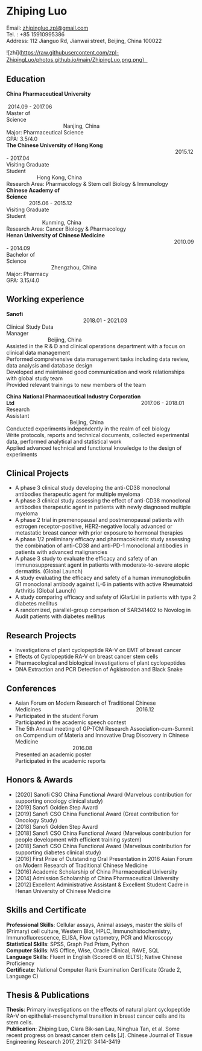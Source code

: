 # Zhiping Luo
Email: zhipingluo.zpl@gmail.com  
Tel. : +85 15910995386  
Address: 112 Jianguo Rd, Jianwai street, Beijing, China 100022

![zhi](https://raw.githubusercontent.com/zpl-ZhipingLuo/photos.github.io/main/ZhipingLuo.png.png）

## Education  
**China Pharmaceutical University** &emsp;&emsp;&emsp;&emsp;&emsp;&emsp;&emsp;&emsp;&emsp;&emsp;&emsp;&emsp;&emsp;&emsp;&emsp;&emsp;&emsp;&emsp;&emsp;&emsp;&emsp;&emsp;&emsp;&emsp;&emsp;&emsp;&emsp;&emsp;&emsp;&emsp;&emsp;&emsp;&emsp;&emsp;&nbsp;2014.09 - 2017.06  
Master of Science&emsp;&emsp;&emsp;&emsp;&emsp;&emsp;&emsp;&emsp;&emsp;&emsp;&emsp;&emsp;&emsp;&emsp;&emsp;&emsp;&emsp;&emsp;&emsp;&emsp;&emsp;&emsp;&emsp;&emsp;&emsp;&emsp;&emsp;&emsp;&emsp;&emsp;&emsp;&emsp;&emsp;&emsp;&emsp;&emsp;&emsp;&emsp;&emsp;&emsp;&emsp;&emsp;&ensp;&nbsp;Nanjing, China  
Major: Pharmaceutical Science  
GPA: 3.5/4.0  
**The Chinese University of Hong Kong** &emsp;&emsp;&emsp;&emsp;&emsp;&emsp;&emsp;&emsp;&emsp;&emsp;&emsp;&emsp;&emsp;&emsp;&emsp;&emsp;&emsp;&emsp;&emsp;&emsp;&emsp;&emsp;&emsp;&emsp;&emsp;&emsp;&emsp;&emsp;&emsp;&emsp;&emsp;&emsp;2015.12 - 2017.04  
Visiting Graduate Student&emsp;&emsp;&emsp;&emsp;&emsp;&emsp;&emsp;&emsp;&emsp;&emsp;&emsp;&emsp;&emsp;&emsp;&emsp;&emsp;&emsp;&emsp;&emsp;&emsp;&emsp;&emsp;&emsp;&emsp;&emsp;&emsp;&emsp;&emsp;&emsp;&emsp;&emsp;&emsp;&emsp;&emsp;&emsp;&emsp;&emsp;&ensp;&nbsp;Hong Kong, China  
Research Area: Pharmacology & Stem cell Biology & Immunology  
**Chinese Academy of Science**&emsp;&emsp;&emsp;&emsp;&emsp;&emsp;&emsp;&emsp;&emsp;&emsp;&emsp;&emsp;&emsp;&emsp;&emsp;&emsp;&emsp;&emsp;&emsp;&emsp;&emsp;&emsp;&emsp;&emsp;&emsp;&emsp;&emsp;&emsp;&emsp;&emsp;&emsp;&emsp;&emsp;&emsp;&emsp;&emsp; 2015.06 - 2015.12  
Visiting Graduate Student&emsp;&emsp;&emsp;&emsp;&emsp;&emsp;&emsp;&emsp;&emsp;&emsp;&emsp;&emsp;&emsp;&emsp;&emsp;&emsp;&emsp;&emsp;&emsp;&emsp;&emsp;&emsp;&emsp;&emsp;&emsp;&emsp;&emsp;&emsp;&emsp;&emsp;&emsp;&emsp;&emsp;&emsp;&emsp;&emsp;&emsp;&emsp;&ensp;&nbsp;Kunming, China  
Research Area: Cancer Biology & Pharmacology  
**Henan University of Chinese Medicine** &emsp;&emsp;&emsp;&emsp;&emsp;&emsp;&emsp;&emsp;&emsp;&emsp;&emsp;&emsp;&emsp;&emsp;&emsp;&emsp;&emsp;&emsp;&emsp;&emsp;&emsp;&emsp;&emsp;&emsp;&emsp;&emsp;&emsp;&emsp;&emsp;&emsp;&emsp;&ensp;&nbsp;2010.09 - 2014.09  
Bachelor of Science&emsp;&emsp;&emsp;&emsp;&emsp;&emsp;&emsp;&emsp;&emsp;&emsp;&emsp;&emsp;&emsp;&emsp;&emsp;&emsp;&emsp;&emsp;&emsp;&emsp;&emsp;&emsp;&emsp;&emsp;&emsp;&emsp;&emsp;&emsp;&emsp;&emsp;&emsp;&emsp;&emsp;&emsp;&emsp;&emsp;&emsp;&emsp;&emsp;&emsp;&ensp;Zhengzhou, China  
Major: Pharmacy  
GPA: 3.15/4.0


## Working experience

**Sanofi**&emsp;&emsp;&emsp;&emsp;&emsp;&emsp;&emsp;&emsp;&emsp;&emsp;&emsp;&emsp;&emsp;&emsp;&emsp;&emsp;&emsp;&emsp;&emsp;&emsp;&emsp;&emsp;&emsp;&emsp;&emsp;&emsp;&emsp;&emsp;&emsp;&emsp;&emsp;&emsp;&emsp;&emsp;&emsp;&emsp;&emsp;&emsp;&emsp;&nbsp; &emsp;&emsp;&emsp;&emsp;&emsp;&emsp;&emsp;2018.01 - 2021.03  
Clinical Study Data Manager&emsp;&emsp;&emsp;&emsp;&emsp;&emsp;&emsp;&emsp;&emsp;&emsp;&emsp;&emsp;&emsp;&emsp;&emsp;&emsp;&emsp;&emsp;&emsp;&emsp;&emsp;&emsp;&emsp;&emsp;&emsp;&emsp;&emsp;&emsp;&emsp;&emsp;&emsp;&emsp;&emsp;&emsp;&emsp;&emsp;&emsp;&emsp;&nbsp;&nbsp; Beijing, China  
Assisted in the R & D and clinical operations department with a focus on clinical data management  
Performed comprehensive data management tasks including data review, data analysis and database design  
Developed and maintained good communication and work relationships with global study team  
Provided relevant trainings to new members of the team

**China National Pharmaceutical Industry Corporation Ltd**&emsp;&emsp;&emsp;&emsp;&emsp;&emsp;&emsp;&emsp;&emsp;&emsp;&emsp;&emsp;&emsp;&emsp;&emsp;&emsp;&emsp;&emsp;&emsp;&emsp;&emsp;&emsp;&emsp;&emsp;2017.06 - 2018.01  
Research Assistant&emsp;&emsp;&emsp;&emsp;&emsp;&emsp;&emsp;&emsp;&emsp;&emsp;&emsp;&emsp;&emsp;&emsp;&emsp;&emsp;&emsp;&emsp;&emsp;&emsp;&emsp;&emsp;&emsp;&emsp;&emsp;&emsp;&emsp;&emsp;&emsp;&emsp;&emsp;&emsp;&emsp;&emsp;&emsp;&emsp;&emsp;&emsp;&emsp;&emsp;&emsp;&emsp;&ensp;&ensp;Beijing, China  
Conducted experiments independently in the realm of cell biology   
Write protocols, reports and technical documents, collected experimental data, performed analytical and statistical work  
Applied advanced technical and functional knowledge to the design of experiments


## Clinical Projects
+ A phase 3 clinical study developing the anti-CD38 monoclonal antibodies therapeutic agent for multiple myeloma
+ A phase 3 clinical study assessing the effect of anti-CD38 monoclonal antibodies therapeutic agent in patients with newly diagnosed multiple myeloma
+ A phase 2 trial in premenopausal and postmenopausal patients with estrogen receptor-positive, HER2-negative locally advanced or metastatic breast cancer with prior exposure to hormonal therapies
+ A phase 1/2 preliminary efficacy and pharmacokinetic study assessing the combination of anti-CD38 and anti-PD-1 monoclonal antibodies in patients with advanced malignancies
+ A phase 3 study to evaluate the efficacy and safety of an immunosuppressant agent in patients with moderate-to-severe atopic dermatitis. (Global Launch)
+ A study evaluating the efficacy and safety of a human immunoglobulin G1 monoclonal antibody against IL-6 in patients with active Rheumatoid Arthritis (Global Launch)
+ A study comparing efficacy and safety of iGlarLixi in patients with type 2 diabetes mellitus
+ A randomized, parallel-group comparison of SAR341402 to Novolog in Audit patients with diabetes mellitus

## Research Projects
+ Investigations of plant cyclopeptide RA-V on EMT of breast cancer 
+ Effects of Cyclopeptide RA-V on breast cancer stem cells
+ Pharmacological and biological investigations of plant cyclopeptides
+ DNA Extraction and PCR Detection of Agkistrodon and Black Snake 

## Conferences
+ Asian Forum on Modern Research of Traditional Chinese Medicines&emsp;&emsp;&emsp;&emsp;&emsp;&emsp;&emsp;&emsp;&emsp;&emsp;&emsp;&emsp;&emsp;&emsp;&emsp;&emsp;&emsp;&emsp;2016.12  
+ Participated in the student Forum  
Participated in the academic speech contest
+ The 5th Annual meeting of GP-TCM Research Association-cum-Summit on Compendium of Materia and Innovative Drug Discovery in Chinese Medicine&emsp;&emsp;&emsp;&emsp;&emsp;&emsp;&emsp;&emsp;&emsp;&emsp;&emsp;&emsp;&emsp;&emsp;&emsp;&emsp;&emsp;&emsp;&emsp;&emsp;&emsp;&emsp;&emsp;&emsp;&emsp;&emsp;&emsp;&emsp;&emsp;&emsp;&emsp;&emsp;&emsp;&emsp;&emsp;&emsp;&emsp;&emsp;&emsp;&nbsp;&nbsp; 2016.08  
Presented an academic poster  
Participated in the academic reports

## Honors & Awards
+ [2020] Sanofi CSO China Functional Award (Marvelous contribution for supporting oncology clinical study)
+ [2019] Sanofi Golden Step Award
+ [2019] Sanofi CSO China Functional Award (Great contribution for Oncology Study)
+ [2018] Sanofi Golden Step Award
+ [2018] Sanofi CSO China Functional Award (Marvelous contribution for people development with efficient training system)
+ [2018] Sanofi CSO China Functional Award (Marvelous contribution for supporting diabetes clinical study) 
+ [2016] First Prize of Outstanding Oral Presentation in 2016 Asian Forum on Modern Research of Traditional Chinese Medicine
+ [2016] Academic Scholarship of China Pharmaceutical University
+ [2014] Admission Scholarship of China Pharmaceutical University
+ [2012] Excellent Administrative Assistant & Excellent Student Cadre in Henan University of Chinese Medicine

## Skills and Certificate
**Professional Skills**: Cellular assays, Animal assays, master the skills of (Primary) cell culture, Western Blot, HPLC, Immunohistochemistry, Immunofluorescence, ELISA, Flow cytometry, PCR and Microscopy  
**Statistical Skills**: SPSS, Graph Pad Prism, Python  
**Computer Skills**: MS Office, Wise, Oracle Clinical, RAVE, SQL  
**Language Skills**: Fluent in English (Scored 6 on IELTS); Native Chinese Proficiency  
**Certificate**: National Computer Rank Examination Certificate (Grade 2, Language C) 

## Thesis & Publications
**Thesis**: Primary investigations on the effects of natural plant cyclopeptide RA-V on epithelial-mesenchymal transition in breast cancer cells and its stem cells.   
**Publication**: Zhiping Luo, Clara Bik-san Lau, Ninghua Tan, et al. Some recent progress on breast cancer stem cells [J]. Chinese Journal of Tissue Engineering Research 2017, 21(21): 3414-3419
